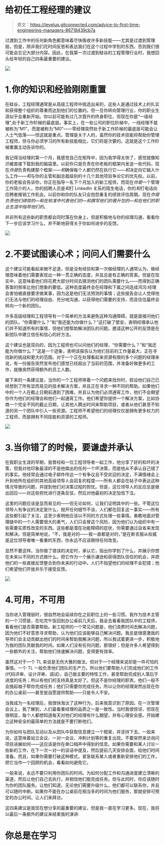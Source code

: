 # 给初任工程经理的建议

> 原文：<https://levelup.gitconnected.com/advice-to-first-time-engineering-managers-86718439cb7a>

过渡到工作中的任何新角色都意味着尽快吸收许多新技能——尤其是过渡到管理层。但是，除非我们花时间反思和表达我们在这个过程中学到的东西，否则我们很可能会忘记大部分内容。因此，在我第一次过渡到硅谷的工程管理行业时，我想回头给年轻的自己四条最重要的建议。

![](img/54db3e094d3a1cc5db38b2a36c338cce.png)

# 1.你的知识和经验刚刚重置

在硅谷，工程经理通常是从高级工程师中挑选出来的，这些人是通过技术上的扎实和获得整个组织的尊重而达到他们的位置的。但一旦你转向管理行业，你的职业生涯似乎会重新开始。你以前可能有过几次晋升的终身职位，但现在你是“一级经理”,处于新工作阶梯的最底层。事实上，在一些公司的职位阶梯中，一线经理不是被称为“M1”，而是被称为“M0”——零经理突然处于新工作阶梯的最底层可能会让人士气低落——但这就是重点。管理是关于人的，虽然你的技术技能将帮助你管理工程师，但与你必须学习的所有新技能相比，它们将是次要的。这就是这个工作阶梯重置主动告诉你的。

我记得当经理的第一个月，我感觉自己在矩阵中，因为我学得太快了，感觉就像知识被直接下载到我的脑袋里。以前你只是负责在你老板的框架内发送一些代码，现在*你是*负责构建那个框架——*和*确保每个人都仍然在执行它——*和*决定向它输入什么工作——*和*与你的主管和副总裁级别的十几个其他项目争论它的优先权。以前，你的老板会告诉你，你正在指导一名下个月加入的新工程师，而现在*你是*一个管理工作简介的人，你的招聘人员是*和*打 LinkedIn 关系的陌生电话，你的*和*打电话向应聘者推销工作机会。以前你和你的队友只会抱怨重复的绩效评估周期，现在*你是负责他们绩效的*—*和在校准中代表他们的*—*和撰写他们的晋升包的*—*和在他们的职业生涯中指导他们的*。

并非所有这些新的职责都会同时落在你身上，但是积极地与你的经理沟通，看看你下一步应该学习什么，并不断地获得关于你如何进步的反馈。

![](img/23627b4cfa9dc8308b46bdc18b0e3000.png)

# 2.不要试图读心术；问问人们需要什么

这个建议可能看起来微不足道，但是没有经验和第一次做经理的人通常认为，做经理意味着他们需要表现出一种一贯正确的态度，并且总是有正确的答案。但是在现实中，这意味着他们将花费大部分时间去猜测他们的团队需要什么——而得到正确答案的频率比他们想象的要低。这种态度最终会在经理和下属之间造成鸿沟:经理会害怕被直接要求做某事，因为这是他们无法预测的事情；这些报告会让人觉得他们无法与他们的经理自由、充分地沟通，以获得他们需要的支持，而且往往最终会转向一个新的团队。

许多高级经理和工程领导有一个简单的方法来避免这种沟通障碍，就是直接问他们的团队，“你需要什么？”和“我还能为你做什么？”这打破了壁垒，表明经理承认他们并不知道所有的事情，但他们想帮助解决团队的问题。邀请这种公开的反馈是在新团队中建立信任和信心的好方法。

这个建议也是双向的，因为工程师也可以问他们的经理，“你需要什么？”和“我还能为你做什么？”这是一个迹象，表明该报告认为他们目前的工作量最大，正在寻找新的挑战和更大的范围。对于一个正在处理看起来资源有限的多个问题的经理来说，有一份报告突然宣布他们感觉已经超出了当前的范围，并准备好做更多的工作，就像突然获得额外的员工人数。

接下来的一条建议是，当你的一个工程师带着一个问题来找你时，假设他们自己已经想到了所有显而易见的技术解决方案，并且正在寻求一种不同的帮助。如果他们中的一个人在截止日期前遇到了困难，并且认为他们必须通宵工作，他们不会期望你作为他们的经理会和他们一起通宵工作。他们希望你提供一个解决方案，比如协商一个完全不同的截止日期，让其他人腾出时间来帮助项目，或者从他们甚至不知道的另一个团队中引入一些资源。工程师不希望他们的经理仅仅是拥有更多权力的工程师，而是拥有不同技能和资源的工程师。

![](img/b209d006db29d37fbaa7a640879ca32a.png)

# 3.当你错了的时候，要谦虚并承认

在我职业生涯的早期，我曾经和一位工程领导者一起工作，他分享了好的和坏的决策，但我对他印象最深的不是他做出的任何一个坏决策，而是他从不承认自己错了的事实。他经常会通过电子邮件传达一个有争议且不受欢迎的决定，不满情绪会上升到他所在组织的其他高级领导人会回复的程度——所有人都会在帖子中表达这种情况导致的问题，并提到他们对决策过程的担忧。但是，这位领导人的反应总是做出回应——对这些担忧进行逐条反驳，然后对他最初的决定加倍下注。

这里的问题应该是显而易见的——但无论如何，让我们证明其中的一些。不管这位领导人有争议的决定是什么，抛开任何细节不谈，人们都在回复这一事实——所有这些都引起了关注，这至少表明他应该以不同的方式处理一些事情。勇敢地面对管理链中的一个人需要很大的勇气，人们只会冒这个风险，因为他们认为组织中有一些需要实质性改变的东西。这些都是潜在功能障碍的症状，你需要通过自省来发现和解决。但是简单地说，“不，我是对的——我一直都是对的，”是在断言服从权威是这位领导者唯一看重的东西，你永远不应该期待任何改变。

显然不要这样。当你做了错误的决定时，承认它，指出你学到了什么，并展示你想在未来以不同的方式做什么。把它作为一个展示谦逊和获得团队信任的机会，并把他们的一些直接反馈整合到你未来的行动中。人们不指望他们的经理不会犯错；他们希望他们开放并乐于接受反馈。

![](img/be59df35e936f11caf53766f4b5b5878.png)

# 4.可用，不可用

当你进入管理层时，很自然地会延续你在之前职位上的一些习惯。我作为技术主管的一个习惯是，在吃完午饭回到办公桌前几天后，我会去看看我团队中的工程师，看看他们是否需要帮助。新工程师的一个常见问题是，他们浪费时间去解决问题，因为他们不好意思寻求帮助，认为他们应该能够自己解决问题。我总是很感激我的导师们会主动贡献出他们的时间来帮助我解决问题，所以我试着更进一步，积极地为我的团队贡献我的时间。如果人们没有任何问题，那很好；但是许多人希望得到一些额外的关注，帮助他们快速解决问题，变得更有效率。

虽然这对于一个 TL 来说是无伤大雅的做法，但对于一个经理来说却是一件可怕的事情。一个 TL 一般负责他们团队的生产力，所以他们要帮助人们完成他们的工作(代码评审、设计评审、调试)，自己做主要的特性工作，甚至帮助完成别人落后于进度的任务；所以有他们的支持真是太好了。但这不是你经理的职责。他们一般不会挽起袖子帮你完成任务；他们只需要你完成任务。所以让你的经理突然出现在你的办公桌前——甚至是自愿提供帮助——只是令人不安。

当我成为一名经理后，我很快淘汰了这种行为，后来我意识到了原因。在一次管理会议上，我了解到，人们最看重经理的品质之一是一致性。当时我很惊讶，但现在很明显，每个人都想知道每天对他们的经理有什么期望，并有心理安全感。开始建立这种安全的最简单的方法就是不要打断他们。

为你如何与团队互动以及从团队中获取信息建立一个框架，并坚持下去。一般来说，这意味着站立会议、一对一会议、冲刺计划等的重复出现。不要突然来访询问项目进展如何——这应该是你在单口相声中得到的信息。如果你需要和某人讨论一些新的工作，在下一次一对一的谈话中提及，然后提前几天安排会面，给他们时间准备。而且，如果你需要打破这种模式，紧急联系某人或者重新安排他们的工作，把它当作一个回顾的机会，看看如何避免它。

一般来说，永远不要只利用你团队的时间。为如何分配工作和沟通进度建立清晰的渠道，然后让他们自己去执行，并相信他们能完成任务。但与此同时，你应该随时为你的团队服务。让他们知道，无论他们需要升级什么，他们都可以联系你，并且可以随时中断。如果你不能在办公桌前花相当多的时间为他们服务，那就安排可预定的办公时间，让人们来拜访。

这四条建议是我现在想分享的最重要的建议，但是我一直在学习更多。现在，我将以最后一条额外的建议来结束我的演讲:

# 你总是在学习